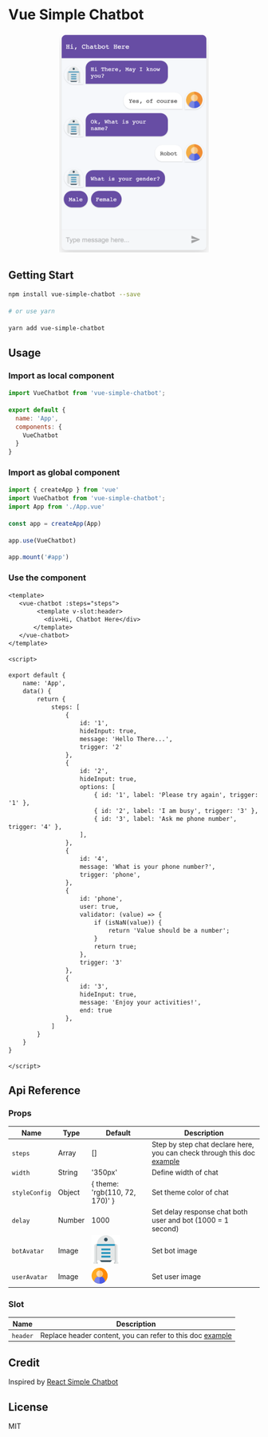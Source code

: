 # Vue Simple Chatbot

<p align="center">
    <img width="300" alt="vue bot UI" src="https://raw.githubusercontent.com/asmfadholi/vue-simple-chatbot/main/chatbot.png">
</p>


## Getting Start

```bash
npm install vue-simple-chatbot --save

# or use yarn

yarn add vue-simple-chatbot
```

## Usage

### Import as local component

``` javascript
import VueChatbot from 'vue-simple-chatbot';

export default {
  name: 'App',
  components: {
    VueChatbot
  }
}
```

### Import as global component

``` javascript
import { createApp } from 'vue'
import VueChatbot from 'vue-simple-chatbot';
import App from './App.vue'

const app = createApp(App)

app.use(VueChatbot)

app.mount('#app')

```

### Use the component

``` vue
<template>
   <vue-chatbot :steps="steps">
        <template v-slot:header>
          <div>Hi, Chatbot Here</div>
       </template>
   </vue-chatbot>
</template>

<script>

export default {
    name: 'App',
    data() {
        return {
            steps: [
                {
                    id: '1',
                    hideInput: true,
                    message: 'Hello There...',
                    trigger: '2'
                },
                {
                    id: '2',
                    hideInput: true,
                    options: [
                        { id: '1', label: 'Please try again', trigger: '1' },
                        { id: '2', label: 'I am busy', trigger: '3' },
                        { id: '3', label: 'Ask me phone number', trigger: '4' },
                    ],
                },
                {
                    id: '4',
                    message: 'What is your phone number?',
                    trigger: 'phone',
                },
                {
                    id: 'phone',
                    user: true,
                    validator: (value) => {
                        if (isNaN(value)) {
                            return 'Value should be a number';
                        }
                        return true;
                    },
                    trigger: '3'
                },
                {
                    id: '3',
                    hideInput: true,
                    message: 'Enjoy your activities!',
                    end: true
                },
            ]
        }
    }
}

</script>

```

## Api Reference

### Props

| Name                  | Type     | Default       | Description |
| ---                   | ---      | ---           | ---         |
| `steps`               | Array    | []            | Step by step chat declare here, you can check through this doc [example](example/App.vue) |
| `width`               | String   | '350px'       | Define width of chat |
| `styleConfig`         | Object   | { theme: 'rgb(110, 72, 170)' }       | Set theme color of chat |
| `delay`               | Number   | 1000          | Set delay response chat both user and bot (1000 = 1 second) |
| `botAvatar`           | Image    | ![](src/assets/robot.png)        | Set bot image |
| `userAvatar`          | Image    | ![](src/assets/user.png)         | Set user image |

### Slot

| Name            | Description |
| ---             | ---         |
| `header`        | Replace header content, you can refer to this doc [example](example/App.vue) |

## Credit
Inspired by [React Simple Chatbot](https://lucasbassetti.com.br/react-simple-chatbot/)
## License
MIT

